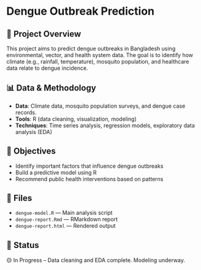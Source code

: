 # Dengue Outbreak Prediction

## 🧪 Project Overview
This project aims to predict dengue outbreaks in Bangladesh using environmental, vector, and health system data. The goal is to identify how climate (e.g., rainfall, temperature), mosquito population, and healthcare data relate to dengue incidence.

## 📊 Data & Methodology
- **Data**: Climate data, mosquito population surveys, and dengue case records.
- **Tools**: R (data cleaning, visualization, modeling)
- **Techniques**: Time series analysis, regression models, exploratory data analysis (EDA)

## 🎯 Objectives
- Identify important factors that influence dengue outbreaks
- Build a predictive model using R
- Recommend public health interventions based on patterns

## 📁 Files
- `dengue-model.R` — Main analysis script
- `dengue-report.Rmd` — RMarkdown report
- `dengue-report.html` — Rendered output

## 🧠 Status
🟡 In Progress – Data cleaning and EDA complete. Modeling underway.
